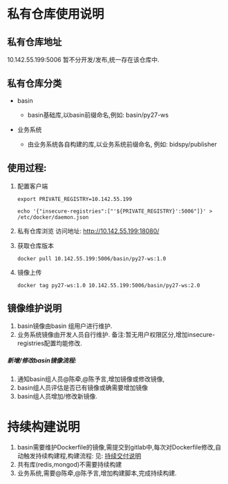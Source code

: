 # 私有仓库使用说明


## 私有仓库地址
10.142.55.199:5006
暂不分开发/发布,统一存在该仓库中.

## 私有仓库分类
+ basin
    + basin基础库,以basin前缀命名,例如:
basin/py27-ws


    
+ 业务系统
    + 由业务系统各自构建的库,以业务系统前缀命名, 例如:
bidspy/publisher



## 使用过程:
1. 配置客户端
    
    ```
    export PRIVATE_REGISTRY=10.142.55.199

    echo '{"insecure-registries":["'${PRIVATE_REGISTRY}':5006"]}' > /etc/docker/daemon.json
    ```

2. 私有仓库浏览
访问地址: http://10.142.55.199:18080/

3. 获取仓库版本

    ~~~
    docker pull 10.142.55.199:5006/basin/py27-ws:1.0
    ~~~

4. 镜像上传

    ~~~
    docker tag py27-ws:1.0 10.142.55.199:5006/basin/py27-ws:2.0
    ~~~
    
## 镜像维护说明
1. basin镜像由basin 组用户进行维护.
2. 业务系统镜像由开发人员自行维护.
备注:暂无用户权限区分,增加insecure-registries配置均能修改.

##### 新增/修改basin镜像流程:
1. 通知basin组人员@陈牵,@陈予言,增加镜像或修改镜像,
2. basin组人员评估是否已有镜像或确需要增加镜像
3. basin组人员增加/修改新镜像.


# 持续构建说明

1. basin需要维护Dockerfile的镜像,需提交到gitlab中,每次对Dockerfile修改,自动触发持续构建程,构建流程:
见:  [持续交付说明](/持续交付说明)
2. 共有库(redis,mongod)不需要持续构建
3. 业务系统,需要@陈牵,@陈予言,增加构建脚本,完成持续构建.


